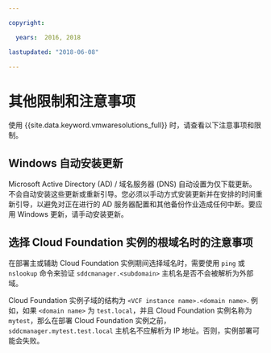 ```yaml
---

copyright:

  years:  2016, 2018

lastupdated: "2018-06-08"

---
```


# 其他限制和注意事项

使用 {{site.data.keyword.vmwaresolutions_full}} 时，请查看以下注意事项和限制。

## Windows 自动安装更新

Microsoft Active Directory (AD) / 域名服务器 (DNS) 自动设置为仅下载更新。不会自动安装这些更新或重新引导。您必须以手动方式安装更新并在安排的时间重新引导，以避免对正在进行的 AD 服务器配置和其他备份作业造成任何中断。要应用 Windows 更新，请手动安装更新。

## 选择 Cloud Foundation 实例的根域名时的注意事项

在部署主或辅助 Cloud Foundation 实例期间选择域名时，需要使用 `ping` 或 `nslookup` 命令来验证 `sddcmanager.<subdomain>` 主机名是否不会被解析为外部域。

Cloud Foundation 实例子域的结构为 `<VCF instance name>.<domain name>`. 例如，如果 `<domain name>` 为 `test.local`，并且 Cloud Foundation 实例名称为 `mytest`，那么在部署 Cloud Foundation 实例之前，`sddcmanager.mytest.test.local` 主机名不应解析为 IP 地址。否则，实例部署可能会失败。
